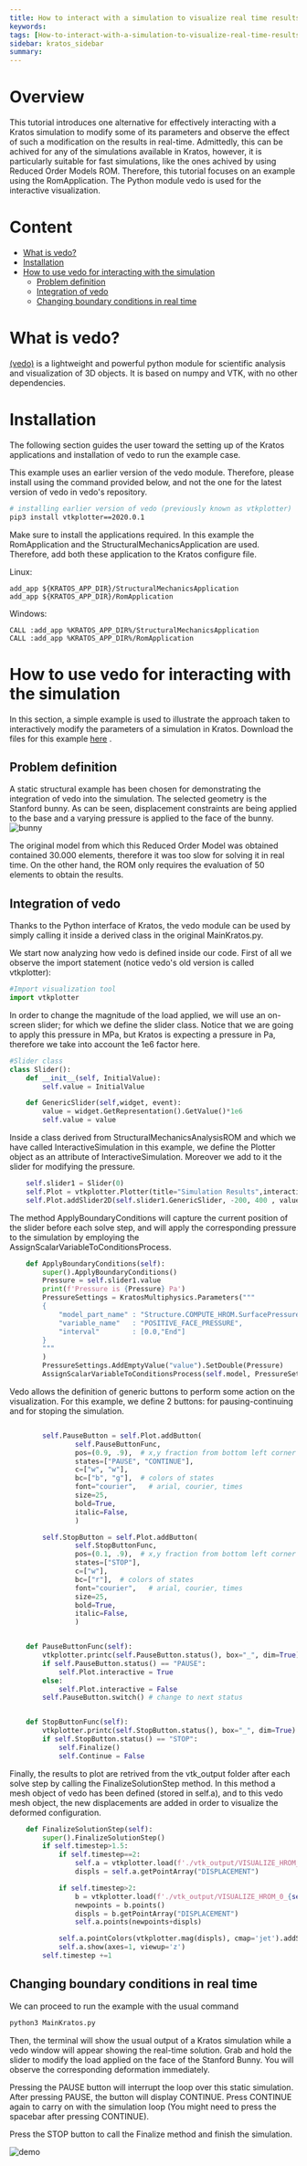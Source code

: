 ```yaml
---
title: How to interact with a simulation to visualize real time results
keywords: 
tags: [How-to-interact-with-a-simulation-to-visualize-real-time-results.md]
sidebar: kratos_sidebar
summary: 
---
```


# Overview
This tutorial introduces one alternative for effectively interacting with a Kratos simulation to modify some of its parameters and observe the effect of such a modification on the results in real-time. Admittedly, this can be achived for any of the simulations available in Kratos, however, it is particularly suitable for fast simulations, like the ones achived by using Reduced Order Models ROM. Therefore, this tutorial focuses on an example using the RomApplication. The Python module vedo is used for the interactive visualization.

# Content
* [What is vedo?][what]
* [Installation][how-to-install]
* [How to use vedo for interacting with the simulation][how-to-use]
	* [Problem definition][problem-def]
	* [Integration of vedo][integration-vedo]
	* [Changing boundary conditions in real time][bc]



[what]: https://github.com/KratosMultiphysics/Kratos/wiki/How-to-interact-with-a-simulation-to-visualize-real-time-results#what-is-vedo
[how-to-install]://github.com/KratosMultiphysics/Kratos/wiki/How-to-interact-with-a-simulation-to-visualize-real-time-results#installation
[how-to-use]://github.com/KratosMultiphysics/Kratos/wiki/How-to-interact-with-a-simulation-to-visualize-real-time-results#installation
[problem-def]://github.com/KratosMultiphysics/Kratos/wiki/How-to-interact-with-a-simulation-to-visualize-real-time-results#problem-definition
[integration-vedo]://github.com/KratosMultiphysics/Kratos/wiki/How-to-interact-with-a-simulation-to-visualize-real-time-results#integration-of-vedo
[bc]://github.com/KratosMultiphysics/Kratos/wiki/How-to-interact-with-a-simulation-to-visualize-real-time-results#changing-boundary-conditions-in-real-time


# What is vedo?
[(vedo)](https://github.com/marcomusy/vedo) is a lightweight and powerful python module for scientific analysis and visualization of 3D objects. It is based on numpy and VTK, with no other dependencies.



# Installation
The following section guides the user toward the setting up of the Kratos applications and installation of vedo to run the example case. 

This example uses an earlier version of the vedo module. Therefore, please install using the command provided below, and not the one for the latest version of vedo in vedo's repository. 

~~~sh
# installing earlier version of vedo (previously known as vtkplotter)
pip3 install vtkplotter==2020.0.1
~~~

Make sure to install the applications required. In this example the RomApplication and the StructuralMechanicsApplication are used. Therefore, add both these application to the Kratos configure file. 

Linux:
```shell
add_app ${KRATOS_APP_DIR}/StructuralMechanicsApplication
add_app ${KRATOS_APP_DIR}/RomApplication

```

Windows:
```shell
CALL :add_app %KRATOS_APP_DIR%/StructuralMechanicsApplication
CALL :add_app %KRATOS_APP_DIR%/RomApplication
```


# How to use vedo for interacting with the simulation

In this section, a simple example is used to illustrate the approach taken to interactively modify the parameters of a simulation in Kratos. Download the files for this example [here](https://github.com/KratosMultiphysics/Documentation/tree/master/Wiki_files/How_to_interact_with_a_simulation_to_visualize_results_in_real_time/RealTimeInteractionWithVedo) .

## Problem definition

A static structural example has been chosen for demonstrating the integration of vedo into the simulation. The selected geometry is the Stanford bunny. As can be seen, displacement constraints are being applied to the base and a varying pressure is applied to the face of the bunny. ![bunny]



The original model from which this Reduced Order Model was obtained contained 30.000 elements, therefore it was too slow for solving it in real time. On the other hand, the ROM only requires the evaluation of 50 elements to obtain the results.

## Integration of vedo

Thanks to the Python interface of Kratos, the vedo module can be used by simply calling it inside a derived class in the original MainKratos.py.

We start now analyzing how vedo is defined inside our code. First of all we observe the import statement (notice vedo's old version is called vtkplotter):


~~~python
#Import visualization tool
import vtkplotter
~~~

In order to change the magnitude of the load applied, we will use an on-screen slider; for which we define the slider class. Notice that we are going to apply this pressure in MPa, but Kratos is expecting a pressure in Pa, therefore we take into account the 1e6 factor here.

~~~python
#Slider class
class Slider():
    def __init__(self, InitialValue):
        self.value = InitialValue

    def GenericSlider(self,widget, event):
        value = widget.GetRepresentation().GetValue()*1e6
        self.value = value
~~~


Inside a class derived from StructuralMechanicsAnalysisROM and which we have called InteractiveSimulation in this example, we define the Plotter object as an attribute of InteractiveSimulation. Moreover we add to it the slider for modifying the pressure.

~~~python
    self.slider1 = Slider(0)
    self.Plot = vtkplotter.Plotter(title="Simulation Results",interactive=False)
    self.Plot.addSlider2D(self.slider1.GenericSlider, -200, 400 , value = 0, pos=3, title="Pressure (MPa)")
~~~

The method ApplyBoundaryConditions will capture the current position of the slider before each solve step, and will apply the corresponding pressure to the simulation by employing the AssignScalarVariableToConditionsProcess.

~~~python
    def ApplyBoundaryConditions(self):
        super().ApplyBoundaryConditions()
        Pressure = self.slider1.value
        print(f'Pressure is {Pressure} Pa')
        PressureSettings = KratosMultiphysics.Parameters("""
        {
            "model_part_name" : "Structure.COMPUTE_HROM.SurfacePressure3D_Pressure_on_surfaces_Auto4",
            "variable_name"   : "POSITIVE_FACE_PRESSURE",
            "interval"        : [0.0,"End"]
        }
        """
        )
        PressureSettings.AddEmptyValue("value").SetDouble(Pressure)
        AssignScalarVariableToConditionsProcess(self.model, PressureSettings).ExecuteInitializeSolutionStep()
~~~

Vedo allows the definition of generic buttons to perform some action on the visualization. For this example, we define 2 buttons: for pausing-continuing and for stoping the simulation.

~~~python

        self.PauseButton = self.Plot.addButton(
                self.PauseButtonFunc,
                pos=(0.9, .9),  # x,y fraction from bottom left corner
                states=["PAUSE", "CONTINUE"],
                c=["w", "w"],
                bc=["b", "g"],  # colors of states
                font="courier",   # arial, courier, times
                size=25,
                bold=True,
                italic=False,
                )

        self.StopButton = self.Plot.addButton(
                self.StopButtonFunc,
                pos=(0.1, .9),  # x,y fraction from bottom left corner
                states=["STOP"],
                c=["w"],
                bc=["r"],  # colors of states
                font="courier",   # arial, courier, times
                size=25,
                bold=True,
                italic=False,
                )


    def PauseButtonFunc(self):
        vtkplotter.printc(self.PauseButton.status(), box="_", dim=True)
        if self.PauseButton.status() == "PAUSE":
            self.Plot.interactive = True
        else:
            self.Plot.interactive = False
        self.PauseButton.switch() # change to next status


    def StopButtonFunc(self):
        vtkplotter.printc(self.StopButton.status(), box="_", dim=True)
        if self.StopButton.status() == "STOP":
            self.Finalize()
            self.Continue = False

~~~

Finally, the results to plot are retrived from the vtk_output folder after each solve step by calling the FinalizeSolutionStep method. In this method a mesh object of vedo has been defined (stored in self.a), and to this vedo mesh object, the new displacements are added in order to visualize the deformed configuration.  

~~~python
    def FinalizeSolutionStep(self):
        super().FinalizeSolutionStep()
        if self.timestep>1.5:
            if self.timestep==2:
                self.a = vtkplotter.load(f'./vtk_output/VISUALIZE_HROM_0_{self.timestep}.vtk')
                displs = self.a.getPointArray("DISPLACEMENT")

            if self.timestep>2:
                b = vtkplotter.load(f'./vtk_output/VISUALIZE_HROM_0_{self.timestep}.vtk')
                newpoints = b.points()
                displs = b.getPointArray("DISPLACEMENT")
                self.a.points(newpoints+displs)

            self.a.pointColors(vtkplotter.mag(displs), cmap='jet').addScalarBar(vmin = 0, vmax = 0.009)
            self.a.show(axes=1, viewup='z')
        self.timestep +=1
~~~



## Changing boundary conditions in real time

We can proceed to run the example with the usual command

~~~sh 
python3 MainKratos.py
~~~

Then, the terminal will show the usual output of a Kratos simulation while a vedo window will appear showing the real-time solution. Grab and hold the slider to modify the load applied on the face of the Stanford Bunny. You will observe the corresponding deformation immediately.
 

Pressing the PAUSE button will interrupt the loop over this static simulation. After pressing PAUSE, the button will display CONTINUE. Press CONTINUE again to carry on with the simulation loop (You might need to press the spacebar after pressing CONTINUE).

Press the STOP button to call the Finalize method and finish the simulation. 

![demo]


[bunny]:https://raw.githubusercontent.com/KratosMultiphysics/Documentation/master/Wiki_files/How_to_interact_with_a_simulation_to_visualize_results_in_real_time/BunnyWithBC.png

[demo]:https://raw.githubusercontent.com/KratosMultiphysics/Documentation/master/Wiki_files/How_to_interact_with_a_simulation_to_visualize_results_in_real_time/Demo.gif



